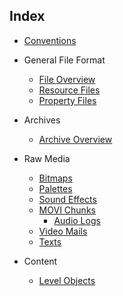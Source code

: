 ## Index

* [Conventions](conventions.md)

* General File Format
  * [File Overview](fileFormat/index.md)
  * [Resource Files](fileFormat/ResourceFiles.md)
  * [Property Files](fileFormat/PropertyFiles.md)

* Archives
  * [Archive Overview](archives/index.md)

* Raw Media
  * [Bitmaps](media/Bitmaps.md)
  * [Palettes](media/Palettes.md)
  * [Sound Effects](media/SoundEffects.md)
  * [MOVI Chunks](media/moviChunks.md)
    * [Audio Logs](media/AudioLogs.md)
  * [Video Mails](media/VideoMails.md)
  * [Texts](media/Texts.md)

* Content
  * [Level Objects](levelObjects/index.md)
